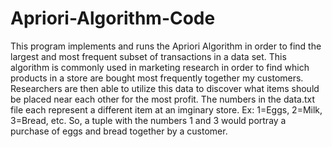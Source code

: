 # Apriori-Algorithm-Code
This program implements and runs the Apriori Algorithm in order to find the largest and most frequent
subset of transactions in a data set. This algorithm is commonly used in marketing research in order
to find which products in a store are bought most frequently together my customers. Researchers are
then able to utilize this data to discover what items should be placed near each other for the most profit.
The numbers in the data.txt file each represent a different item at an imginary store. Ex: 1=Eggs, 2=Milk, 3=Bread, etc.
So, a tuple with the numbers 1 and 3 would portray a purchase of eggs and bread together by a customer. 
